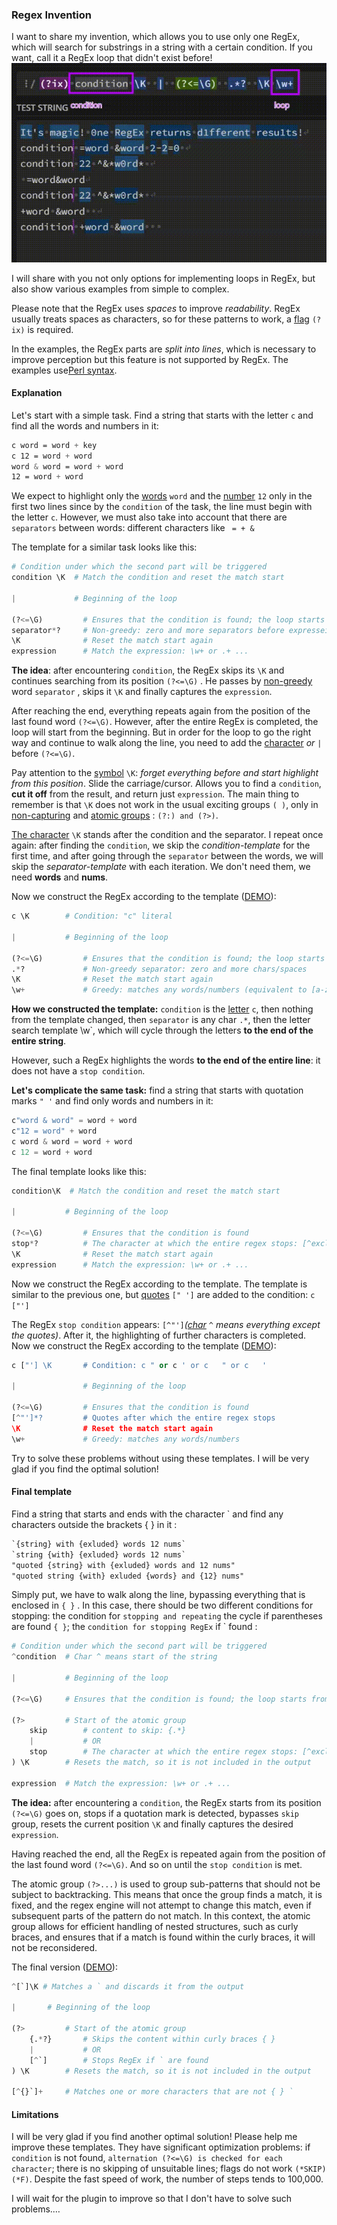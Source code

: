 ### Regex Invention
I want to share my invention, which allows you to use only one RegEx, which will search for substrings in a string with a certain condition. If you want, call it a RegEx loop that didn't exist before!
![](demo.gif)

I will share with you not only options for implementing loops in RegEx, but also show various examples from simple to complex.

Please note that the RegEx uses *spaces* to improve *readability*. RegEx usually treats spaces as characters, so for these patterns to work, a [flag](https://riptutorial.com/regex/topic/5138/regex-modifiers--flags-) `(?ix)` is required.

In the examples, the RegEx parts are *split into lines*, which is necessary to improve perception but this feature is not supported by RegEx. The examples use[Perl syntax](https://www.boost.org/doc/libs/1_85_0/libs/regex/doc/html/boost_regex/syntax/perl_syntax.html).

#### Explanation

Let's start with a simple task. Find a string that starts with the letter `c` and find all the words and numbers in it:

```css
c word = word + key
c 12 = word + word
word & word = word + word
12 = word + word
```

We expect to highlight only the [words](https://en.wikipedia.org/wiki/Regular_expression#Character_classes) `word` and the [number](https://en.wikipedia.org/wiki/Regular_expression#Character_classes) `12` only in the first two lines since by the `condition` of the task, the line must begin with the letter `c`. However, we must also take into account that there are `separators` between words: different characters like ` = + &`

The template for a similar task looks like this:

```python
# Condition under which the second part will be triggered
condition \K  # Match the condition and reset the match start

|  			  # Beginning of the loop

(?<=\G)  		# Ensures that the condition is found; the loop starts from the position of the condition/previous iteration
separator*?  	# Non-greedy: zero and more separators before expresseion: space, char, ...
\K  			# Reset the match start again
expression  	# Match the expression: \w+ or .+ ...
```

**The idea**: after encountering `condition`, the RegEx skips its `\K` and continues searching from its position `(?<=\G)` . He passes by [non-greedy](https://riptutorial.com/regex/topic/429/greedy-and-lazy-quantifiers) word `separator` , skips it `\K` and finally captures the `expression`. 

After reaching the end, everything repeats again from the position of the last found word `(?<=\G)`.  However, after the entire RegEx is completed, the loop will start from the beginning. But in order for the loop to go the right way and continue to walk along the line, you need to add the [character](https://en.wikipedia.org/wiki/Vertical_bar) *or*  `|` before `(?<=\G)`. 

Pay attention to the [symbol](https://dev.to/marounmaroun/what-does-k-mean-in-regex-4l6n) `\K`: *forget everything before and start highlight from this position*. Slide the carriage/cursor. Allows you to find a `condition`, **cut it off** from the result, and return just `expression`. The main thing to remember is that `\K` does not work in the usual exciting groups `( )`, only in [non-capturing](https://riptutorial.com/regex/example/2155/backreferences-and-non-capturing-groups) and [atomic groups](https://riptutorial.com/regex/topic/8770/atomic-grouping) : `(?:) and (?>)`. 

[The character](https://dev.to/marounmaroun/what-does-k-mean-in-regex-4l6n) `\K` stands after the condition and the separator. I repeat once again: after finding the `condition`, we skip the *condition-template* for the first time, and after going through the `separator` between the words, we will skip the *separator-template* with each iteration. We don't need them, we need **words** and **nums**. 

Now we construct the RegEx according to the template ([DEMO](https://regex101.com/r/wXPPD2/2)):

```python
c \K  		# Condition: "c" literal

|  			# Beginning of the loop

(?<=\G)  		# Ensures that the condition is found; the loop starts from the position of the condition/previous iteration
.*?  			# Non-greedy separator: zero and more chars/spaces
\K  			# Reset the match start again
\w+  			# Greedy: matches any words/numbers (equivalent to [a-zA-Z0-9_])
```

**How we constructed the template:** `condition` is the [letter](https://riptutorial.com/regex/topic/1757/character-classes) `c`, then nothing from the template changed, then `separator` is any char `.*`, then the letter search template \w`, which will cycle through the letters **to the end of the entire string**.

However, such a RegEx highlights the words **to the end of the entire line**: it does not have a `stop condition`. 

**Let's complicate the same task:** find a string that starts with quotation marks `" '` and find only words and numbers in it:

```python
c"word & word" = word + word
c"12 = word" + word
c word & word = word + word
c 12 = word + word
```

The final template looks like this: 

```python
condition\K  # Match the condition and reset the match start

|  			# Beginning of the loop

(?<=\G)  		# Ensures that the condition is found
stop*?  		# The character at which the entire regex stops: [^exclude]
\K  			# Reset the match start again
expression  	# Match the expression: \w+ or .+ ...
```

Now we construct the RegEx according to the template. The template is similar to the previous one, but [quotes](https://riptutorial.com/regex/example/9991/character-class-and-common-problems-faced-by-beginner) `[" ']`  are added to the condition: `c ["']` 

The RegEx `stop condition` appears: `[^"']`*([char](https://riptutorial.com/regex/topic/1757/character-classes#undefined) `^` means everything except the quotes)*. After it, the highlighting of further characters is completed. Now we construct the RegEx according to the template ([DEMO](https://regex101.com/r/FUH7Xx/4)):

```python
c ["'] \K  		# Condition: c " or c ' or c   " or c   '

|  			    # Beginning of the loop

(?<=\G)  		# Ensures that the condition is found
[^"']*?  		# Quotes after which the entire regex stops
\K  			# Reset the match start again
\w+  			# Greedy: matches any words/numbers 
```

Try to solve these problems without using these templates. I will be very glad if you find the optimal solution!

#### Final template

Find a string that starts and ends with the character  `   and find any characters outside the brackets   {  }  in it :

```css
`{string} with {exluded} words 12 nums`
`string {with} {exluded} words 12 nums`
"quoted {string} with {exluded} words and 12 nums"
"quoted string {with} exluded {words} and {12} nums"
```

Simply put, we have to walk along the line, bypassing everything that is enclosed in `{ }` . In this case, there should be two different conditions for stopping: the condition for `stopping and repeating` the cycle if parentheses are found `{ }`; the `condition for stopping RegEx` if   `  found :

```python
# Condition under which the second part will be triggered
^condition  # Char ^ means start of the string

|  		  	# Beginning of the loop

(?<=\G)  	# Ensures that the condition is found; the loop starts from the position of the condition/previous iteration

(?>      	# Start of the atomic group
    skip 		# content to skip: {.*}
 	|  			# OR
    stop    	# The character at which the entire regex stops: [^exclude]
) \K      	# Resets the match, so it is not included in the output

expression  # Match the expression: \w+ or .+ ...
```

**The idea:** after encountering a `condition`, the RegEx starts from its position `(?<=\G)` goes on, stops if a quotation mark is detected, bypasses `skip` group, resets the current position `\K` and finally captures the desired `expression`. 

Having reached the end, all the RegEx is repeated again from the position of the last found word `(?<=\G)`. And so on until the `stop condition` is met.

The atomic group `(?>...)` is used to group sub-patterns that should not be subject to backtracking. This means that once the group finds a match, it is fixed, and the regex engine will not attempt to change this match, even if subsequent parts of the pattern do not match. In this context, the atomic group allows for efficient handling of nested structures, such as curly braces, and ensures that if a match is found within the curly braces, it will not be reconsidered.

The final version ([DEMO](https://regex101.com/r/vZugRo/2)):

```py
^[`]\K # Matches a ` and discards it from the output

|  		# Beginning of the loop

(?>      	# Start of the atomic group
    {.*?}   	# Skips the content within curly braces { }
 	|			# OR
    [^`]    	# Stops RegEx if ` are found
) \K      	# Resets the match, so it is not included in the output

[^{}`]+  	# Matches one or more characters that are not { } `
```

#### Limitations

I will be very glad if you find another optimal solution! Please help me improve these templates. They have significant optimization problems: if `condition` is not found, `alternation (?<=\G) is checked for each character`; there is no skipping of unsuitable lines; flags do not work `(*SKIP)(*F)`. Despite the fast speed of work, the number of steps tends to 100,000.

I will wait for the plugin to improve so that I don't have to solve such problems.…
